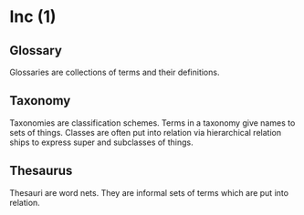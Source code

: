 # Inc (1)

## Glossary
<!-- Aliases: Vocabulary -->
Glossaries are collections of terms and their definitions.

## Taxonomy

Taxonomies are classification schemes. Terms in a taxonomy give names to sets of things. Classes are often put into relation via hierarchical relation ships to express super and subclasses of things.

## Thesaurus
Thesauri are word nets. They are informal sets of terms which are put into relation.
